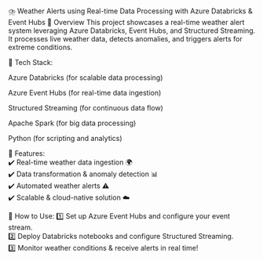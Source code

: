 ⛈️ Weather Alerts using Real-time Data Processing with Azure Databricks & Event Hubs
🚀 Overview
This project showcases a real-time weather alert system leveraging Azure Databricks, Event Hubs, and Structured Streaming. It processes live weather data, detects anomalies, and triggers alerts for extreme conditions.

🔹 Tech Stack:

Azure Databricks (for scalable data processing)

Azure Event Hubs (for real-time data ingestion)

Structured Streaming (for continuous data flow)

Apache Spark (for big data processing)

Python (for scripting and analytics)

📌 Features:<br>
✔️ Real-time weather data ingestion 🌍<br>
✔️ Data transformation & anomaly detection 📊<br>
✔️ Automated weather alerts ⚠️<br>
✔️ Scalable & cloud-native solution ☁️<br>

📢 How to Use:
1️⃣ Set up Azure Event Hubs and configure your event stream.<br>
2️⃣ Deploy Databricks notebooks and configure Structured Streaming.<br>
3️⃣ Monitor weather conditions & receive alerts in real time!<br>
